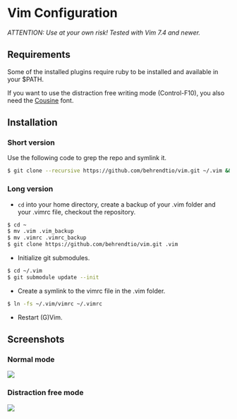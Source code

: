 # Vim Configuration

*ATTENTION: Use at your own risk! Tested with Vim 7.4 and newer.*


## Requirements

Some of the installed plugins require ruby to be installed and available in your $PATH.

If you want to use the distraction free writing mode (Control-F10), you also need the
[Cousine](http://www.fontsquirrel.com/fonts/cousine) font.


## Installation

### Short version

Use the following code to grep the repo and symlink it.

```bash
$ git clone --recursive https://github.com/behrendtio/vim.git ~/.vim && ln -fs ~/.vim/vimrc ~/.vimrc
```

### Long version

* `cd` into your home directory, create a backup of your .vim folder and your .vimrc file, checkout the repository.

```bash
$ cd ~
$ mv .vim .vim_backup
$ mv .vimrc .vimrc_backup
$ git clone https://github.com/behrendtio/vim.git .vim
```

* Initialize git submodules.

```bash
$ cd ~/.vim
$ git submodule update --init
```

* Create a symlink to the vimrc file in the .vim folder.

```bash
$ ln -fs ~/.vim/vimrc ~/.vimrc
```

* Restart (G)Vim.

## Screenshots

### Normal mode

![](https://i.cloudup.com/iBVvKEJFy6.png)

### Distraction free mode

![](https://i.cloudup.com/MJmyXKlF1E.png)
